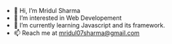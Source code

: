 - 👋 Hi, I’m Mridul Sharma
- 👀 I’m interested in Web Developement
- 🌱 I’m currently learning Javascript and its framework.
- 📫 Reach me at mridul07sharma@gmail.com

<!---
Mridul07Sharma/Mridul07Sharma is a ✨ special ✨ repository because its `README.md` (this file) appears on your GitHub profile.
You can click the Preview link to take a look at your changes.
--->

